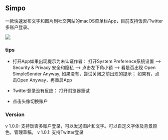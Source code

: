 ## Simpo
一款快速发布文字和图片到社交网站的macOS菜单栏App，目前支持饭否/Twitter多账户登录。

![](https://github.com/KeliCheng/Simpo/blob/master/Screen%20Shot%202017-01-27%20at%2022.06.51.png?raw=true)

### tips
- 打开App如果出现提示为未认证作者：
	打开System Preference系统设置 --> Security & Privacy 安全和隐私 --> 点击左下角小锁 --> 
	看是否出现 Open SimpleSender Anyway, 如果没有，尝试关闭之前出现的提示； 如果有，点击Open Anyway，再重启App

- Twitter登录没有反应：
	打开浏览器重试

- 点击头像切换账户

### Version
v 1.0.0: 支持饭否多账户登录，可以发送图片和文字。可以自定义字体及背景颜色，管理草稿。
v 1.0.1: 支持Twitter登录


